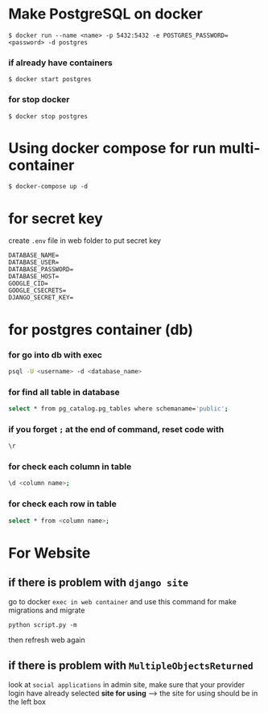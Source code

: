 # Make PostgreSQL on docker

``` terminal
$ docker run --name <name> -p 5432:5432 -e POSTGRES_PASSWORD=<password> -d postgres
```

### if already have containers

``` terminal
$ docker start postgres
```

### for stop docker

``` terminal
$ docker stop postgres
```

# Using docker compose for run multi-container

``` terminal
$ docker-compose up -d
```

# for secret key

create `.env` file in web folder to put secret key 

``` env
DATABASE_NAME=
DATABASE_USER=
DATABASE_PASSWORD=
DATABASE_HOST=
GOOGLE_CID=
GOOGLE_CSECRETS=
DJANGO_SECRET_KEY=
```

# for postgres container (db)

### for go into db with exec

``` sh
psql -U <username> -d <database_name>
```

### for find all table in database

```sh
select * from pg_catalog.pg_tables where schemaname='public';
```

### if you forget `;` at the end of command, reset code with

```sh
\r
```

### for check each column in table

```sh
\d <column name>;
```

### for check each row in table

```sh
select * from <column name>;
```

# For Website

## if there is problem with `django site`

go to docker `exec in web container` and use this command for make migrations and migrate

```terminal
python script.py -m
```

then refresh web again

## if there is problem with `MultipleObjectsReturned`

look at `social applications` in admin site, make sure that your provider login have already selected **site for using** --> the site for using should be in the left box

